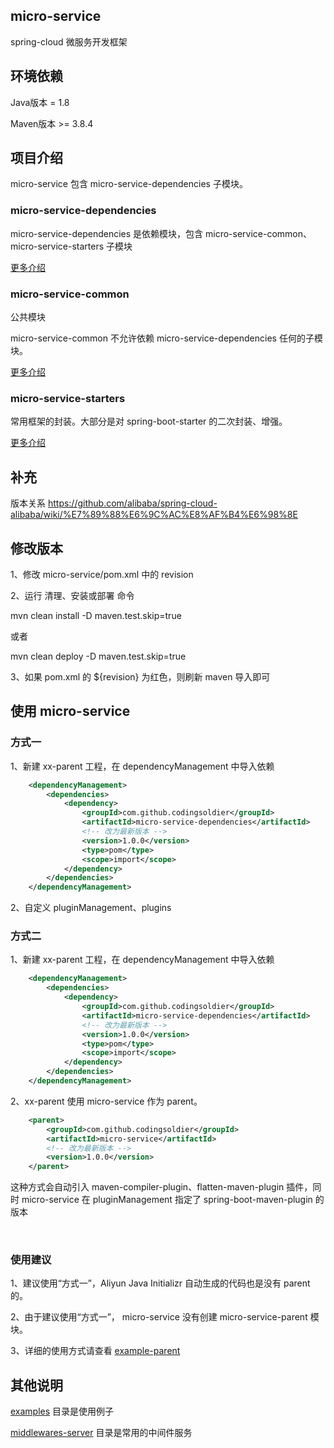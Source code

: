 ## micro-service

spring-cloud 微服务开发框架

## 环境依赖

Java版本 = 1.8

Maven版本 >= 3.8.4

## 项目介绍

micro-service 包含 micro-service-dependencies 子模块。

### micro-service-dependencies

micro-service-dependencies 是依赖模块，包含 micro-service-common、micro-service-starters 子模块

[更多介绍](./micro-service-dependencies/README.md)

### micro-service-common

公共模块

micro-service-common 不允许依赖 micro-service-dependencies 任何的子模块。

[更多介绍](./micro-service-common/README.md)

### micro-service-starters

常用框架的封装。大部分是对 spring-boot-starter 的二次封装、增强。

[更多介绍](./micro-service-starters/README.md)

## 补充

版本关系 https://github.com/alibaba/spring-cloud-alibaba/wiki/%E7%89%88%E6%9C%AC%E8%AF%B4%E6%98%8E

## 修改版本

1、修改 micro-service/pom.xml 中的 revision

2、运行 清理、安装或部署 命令

mvn clean install -D maven.test.skip=true

或者

mvn clean deploy -D maven.test.skip=true

3、如果 pom.xml 的 <version>${revision}</version> 为红色，则刷新 maven 导入即可

## 使用 micro-service

### 方式一

1、新建 xx-parent 工程，在 dependencyManagement 中导入依赖

```xml
    <dependencyManagement>
        <dependencies>
            <dependency>
                <groupId>com.github.codingsoldier</groupId>
                <artifactId>micro-service-dependencies</artifactId>
                <!-- 改为最新版本 -->
                <version>1.0.0</version>
                <type>pom</type>
                <scope>import</scope>
            </dependency>
        </dependencies>
    </dependencyManagement>
```

2、自定义 pluginManagement、plugins

### 方式二

1、新建 xx-parent 工程，在 dependencyManagement 中导入依赖

```xml
    <dependencyManagement>
        <dependencies>
            <dependency>
                <groupId>com.github.codingsoldier</groupId>
                <artifactId>micro-service-dependencies</artifactId>
                <!-- 改为最新版本 -->
                <version>1.0.0</version>
                <type>pom</type>
                <scope>import</scope>
            </dependency>
        </dependencies>
    </dependencyManagement>
```

2、xx-parent 使用 micro-service 作为 parent。

```xml
    <parent>
        <groupId>com.github.codingsoldier</groupId>
        <artifactId>micro-service</artifactId>
        <!-- 改为最新版本 -->
        <version>1.0.0</version>
    </parent>
```

这种方式会自动引入 maven-compiler-plugin、flatten-maven-plugin 插件，同时 micro-service 在 pluginManagement 指定了 spring-boot-maven-plugin
的版本

<br>

### 使用建议

1、建议使用“方式一”，Aliyun Java Initializr 自动生成的代码也是没有 parent 的。

2、由于建议使用“方式一”， micro-service 没有创建 micro-service-parent 模块。

3、详细的使用方式请查看 [example-parent](./examples/example-parent)

## 其他说明

[examples](./examples) 目录是使用例子

[middlewares-server](./middlewares-server) 目录是常用的中间件服务



